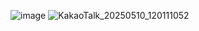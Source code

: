 ![image](https://github.com/user-attachments/assets/c5946b74-0151-47ee-bf12-86fcfecd5ba4)
![KakaoTalk_20250510_120111052](https://github.com/user-attachments/assets/d6111101-9775-45be-8d2e-47f758953592)
